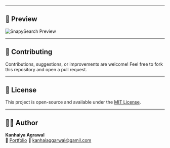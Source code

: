 
---

## 📸 Preview

![SnapySearch Preview](https://your-image-host.com/image.png)

---

## 📢 Contributing

Contributions, suggestions, or improvements are welcome! Feel free to fork this repository and open a pull request.

---

## 📃 License

This project is open-source and available under the [MIT License](LICENSE).

---

## 🙋‍♂️ Author

**Kanhaiya Agrawal**  
🔗 [Portfolio](https://your-portfolio-link.com)
📧 kanhaiaggarwal@gamil.com
